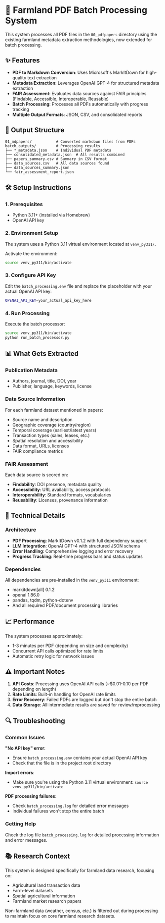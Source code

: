 # 🌾 Farmland PDF Batch Processing System

This system processes all PDF files in the `00_pdfpapers` directory using the existing farmland metadata extraction methodologies, now extended for batch processing.

## ✨ Features

- **PDF to Markdown Conversion**: Uses Microsoft's MarkItDown for high-quality text extraction
- **Metadata Extraction**: Leverages OpenAI GPT-4 for structured metadata extraction
- **FAIR Assessment**: Evaluates data sources against FAIR principles (Findable, Accessible, Interoperable, Reusable)
- **Batch Processing**: Processes all PDFs automatically with progress tracking
- **Multiple Output Formats**: JSON, CSV, and consolidated reports

## 📁 Output Structure

```
01_mdpapers/           # Converted markdown files from PDFs
batch_outputs/         # Processing results
├── *_metadata.json    # Individual PDF metadata
├── consolidated_metadata.json  # All results combined
├── papers_summary.csv # Summary in CSV format
├── data_sources.csv   # All data sources found
├── data_sources_summary.json
└── fair_assessment_report.json
```

## 🛠️ Setup Instructions

### 1. Prerequisites
- Python 3.11+ (installed via Homebrew)
- OpenAI API key

### 2. Environment Setup
The system uses a Python 3.11 virtual environment located at `venv_py311/`.

Activate the environment:
```bash
source venv_py311/bin/activate
```

### 3. Configure API Key
Edit the `batch_processing.env` file and replace the placeholder with your actual OpenAI API key:
```bash
OPENAI_API_KEY=your_actual_api_key_here
```

### 4. Run Processing
Execute the batch processor:
```bash
source venv_py311/bin/activate
python run_batch_processor.py
```

## 📊 What Gets Extracted

### Publication Metadata
- Authors, journal, title, DOI, year
- Publisher, language, keywords, license

### Data Source Information
For each farmland dataset mentioned in papers:
- Source name and description
- Geographic coverage (country/region)
- Temporal coverage (earliest/latest years)
- Transaction types (sales, leases, etc.)
- Spatial resolution and accessibility
- Data format, URLs, licenses
- FAIR compliance metrics

### FAIR Assessment
Each data source is scored on:
- **Findability**: DOI presence, metadata quality
- **Accessibility**: URL availability, access protocols
- **Interoperability**: Standard formats, vocabularies
- **Reusability**: Licenses, provenance information

## 🔧 Technical Details

### Architecture
- **PDF Processing**: MarkItDown v0.1.2 with full dependency support
- **LLM Integration**: OpenAI GPT-4 with structured JSON schema
- **Error Handling**: Comprehensive logging and error recovery
- **Progress Tracking**: Real-time progress bars and status updates

### Dependencies
All dependencies are pre-installed in the `venv_py311` environment:
- markitdown[all] 0.1.2
- openai 1.86.0
- pandas, tqdm, python-dotenv
- And all required PDF/document processing libraries

## 📈 Performance

The system processes approximately:
- 1-3 minutes per PDF (depending on size and complexity)
- Concurrent API calls optimized for rate limits
- Automatic retry logic for network issues

## ⚠️ Important Notes

1. **API Costs**: Processing uses OpenAI API calls (~$0.01-0.10 per PDF depending on length)
2. **Rate Limits**: Built-in handling for OpenAI rate limits
3. **Error Recovery**: Failed PDFs are logged but don't stop the entire batch
4. **Data Storage**: All intermediate results are saved for review/reprocessing

## 🔍 Troubleshooting

### Common Issues

**"No API key" error**:
- Ensure `batch_processing.env` contains your actual OpenAI API key
- Check that the file is in the project root directory

**Import errors**:
- Make sure you're using the Python 3.11 virtual environment: `source venv_py311/bin/activate`

**PDF processing failures**:
- Check `batch_processing.log` for detailed error messages
- Individual failures won't stop the entire batch

### Getting Help

Check the log file `batch_processing.log` for detailed processing information and error messages.

## 📚 Research Context

This system is designed specifically for farmland data research, focusing on:
- Agricultural land transaction data
- Farm-level datasets
- Spatial agricultural information
- Farmland market research papers

Non-farmland data (weather, census, etc.) is filtered out during processing to maintain focus on core farmland research datasets. 